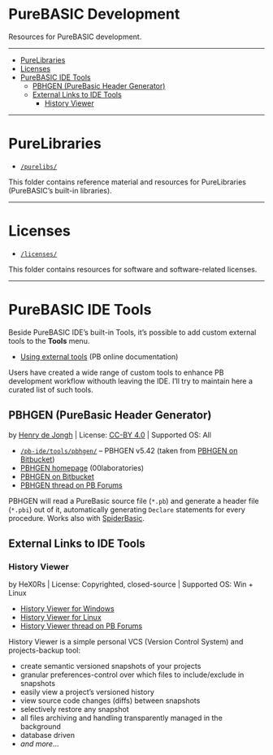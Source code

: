PureBASIC Development
=====================

Resources for PureBASIC development.

------------------------------------------------------------------------

<!-- #toc -->
-   [PureLibraries](#purelibraries)
-   [Licenses](#licenses)
-   [PureBASIC IDE Tools](#purebasic-ide-tools)
    -   [PBHGEN (PureBasic Header Generator)](#pbhgen-purebasic-header-generator)
    -   [External Links to IDE Tools](#external-links-to-ide-tools)
        -   [History Viewer](#history-viewer)

<!-- /toc -->

------------------------------------------------------------------------

PureLibraries
=============

-   [`/purelibs/`](./purelibs/)

This folder contains reference material and resources for PureLibraries (PureBASIC’s built-in libraries).

------------------------------------------------------------------------

Licenses
========

-   [`/licenses/`](./licenses/)

This folder contains resources for software and software-related licenses.

------------------------------------------------------------------------

PureBASIC IDE Tools
===================

Beside PureBASIC IDE’s built-in Tools, it’s possible to add custom external tools to the **Tools** menu.

-   [Using external tools](https://www.purebasic.com/documentation/reference/ide_externaltools.html) (PB online documentation)

Users have created a wide range of custom tools to enhance PB development workflow withouth leaving the IDE. I’ll try to maintain here a curated list of such tools.

PBHGEN (PureBasic Header Generator)
-----------------------------------

by [Henry de Jongh](https://00laboratories.com/about/henry-de-jongh) | License: [CC-BY 4.0](https://bitbucket.org/Henry00/pbhgen/src/e5828286b22ca59ec6168e49c57a1c51718978b4/LICENSE?at=master&fileviewer=file-view-default) | Supported OS: All

-   [`/pb-ide/tools/pbhgen/`](./pb-ide/tools/pbhgen/) – PBHGEN v5.42 (taken from [PBHGEN on Bitbucket](https://bitbucket.org/Henry00/pbhgen))
-   [PBHGEN homepage](http://00laboratories.com/downloads/programming/purebasic-header-generator) (00laboratories)
-   [PBHGEN on Bitbucket](https://bitbucket.org/Henry00/pbhgen)
-   [PBHGEN thread on PB Forums](http://www.purebasic.fr/english/viewtopic.php?f=27&t=53414)

PBHGEN will read a PureBasic source file (`*.pb`) and generate a header file (`*.pbi`) out of it, automatically generating `Declare` statements for every procedure. Works also with [SpiderBasic](https://www.spiderbasic.com/).

External Links to IDE Tools
---------------------------

### History Viewer

by HeX0Rs | License: Copyrighted, closed-source | Supported OS: Win + Linux

-   [History Viewer for Windows](http://hex0rs.coderbu.de/e107_plugins/download/download.php?view.2)
-   [History Viewer for Linux](http://hex0rs.coderbu.de/e107_plugins/download/download.php?view.10)
-   [History Viewer thread on PB Forums](http://www.purebasic.fr/english/viewtopic.php?f=27&t=45757)

History Viewer is a simple personal VCS (Version Control System) and projects-backup tool:

-   create semantic versioned snapshots of your projects
-   granular preferences-control over which files to include/exclude in snapshots
-   easily view a project’s versioned history
-   view source code changes (diffs) between snapshots
-   selectively restore any snapshot
-   all files archiving and handling transparently managed in the background
-   database driven
-   *and more*…

